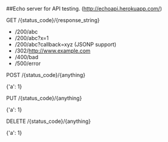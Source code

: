 ##Echo server for API testing. (http://echoapi.herokuapp.com/)

GET /{status_code}/{response_string}

* /200/abc
* /200/abc?x=1
* /200/abc?callback=xyz    (JSONP support)
* /302/http://www.example.com
* /400/bad
* /500/error

POST /{status_code}/{anything}

{'a': 1}

PUT /{status_code}/{anything}

{'a': 1}

DELETE /{status_code}/{anything}

{'a': 1}
